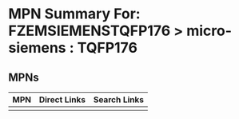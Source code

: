 



# MPN Summary For: FZEMSIEMENSTQFP176 > micro-siemens : TQFP176

## MPNs
  

|MPN|Direct Links|Search Links|
| :--- | :--- | :--- |
||||
